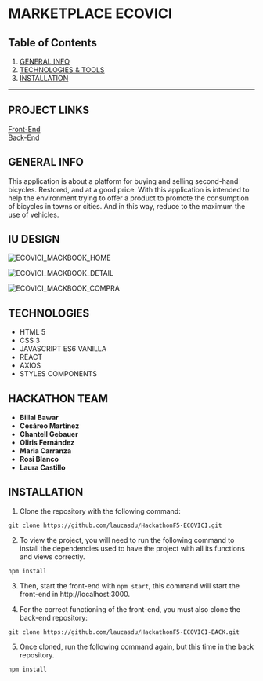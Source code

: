 
MARKETPLACE ECOVICI 
============

## Table of Contents
1. [GENERAL INFO](#GENERAL-INFO)
2. [TECHNOLOGIES & TOOLS](#TECHNOLOGIES-TOOLS)
3. [INSTALLATION](#INSTALLATION_)

***


## PROJECT LINKS

[Front-End](https://github.com/laucasdu/HackathonF5-ECOVICI)</br>
[Back-End](https://github.com/laucasdu/HackathonF5-ECOVICI-BACK)


## GENERAL INFO

This application is about a platform for buying and selling second-hand bicycles. Restored, and at a good price.
With this application is intended to help the environment trying to offer a product to promote the consumption of bicycles in towns or cities. And in this way, reduce to the maximum the use of vehicles.


## IU DESIGN

![ECOVICI_MACKBOOK_HOME](https://user-images.githubusercontent.com/102957525/182260633-7f7da724-8661-4002-93eb-9f146010f033.jpg)

![ECOVICI_MACKBOOK_DETAIL](https://user-images.githubusercontent.com/102957525/182260629-620d3ea6-e247-4019-bd09-019cba8a936c.jpg)

![ECOVICI_MACKBOOK_COMPRA](https://user-images.githubusercontent.com/102957525/182260621-3f8097ca-d659-45e1-a502-2af989049ec6.jpg)


## TECHNOLOGIES
- HTML 5
- CSS 3
- JAVASCRIPT ES6 VANILLA
- REACT
- AXIOS
- STYLES COMPONENTS


## HACKATHON TEAM 

* **Billal Bawar**
* **Cesáreo Martinez**
* **Chantell Gebauer** 
* **Oliris Fernández** 
* **Maria Carranza** 
* **Rosi Blanco**
* **Laura Castillo**


## INSTALLATION

1. Clone the repository with the following command:  
```
git clone https://github.com/laucasdu/HackathonF5-ECOVICI.git
```

2. To view the project, you will need to run the following command to install the dependencies used to have the project with all its functions and views correctly.

```
npm install
```

3. Then, start the front-end with `npm start`, this command will start the front-end in http://localhost:3000.

4. For the correct functioning of the front-end, you must also clone the back-end repository:
```
git clone https://github.com/laucasdu/HackathonF5-ECOVICI-BACK.git
```

5. Once cloned, run the following command again, but this time in the back repository.

```
npm install
```








